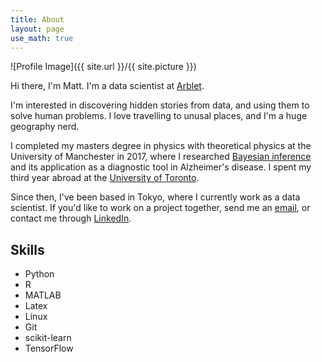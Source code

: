 ```yaml
---
title: About
layout: page
use_math: true
---
```

![Profile Image]({{ site.url }}/{{ site.picture }})

Hi there, I'm Matt. I'm a data scientist at [Arblet](https://www.arblet.com).
<!-- <a href="https://www.arblet.com/" style="text-decoration: none; font-weight:bold; color:rgb(0,0,0)"> Arblet Inc.</a>. -->
I'm interested in discovering hidden stories from data, and using them to solve 
human problems. I love travelling to unusal places, and I'm a huge geography nerd.

I completed my masters degree in physics with theoretical physics at the 
University of Manchester in 2017, where I researched [Bayesian inference](https://drive.google.com/file/d/1fV6HB7wGF7PJa3SLyz1GXGkPLRz3RPOJ/view?usp=sharing) and its 
application as a diagnostic tool in Alzheimer's disease. I spent my third year abroad at the 
[University of Toronto](https://www.physics.utoronto.ca/~nonlin/abstracts/MWest_479_report_2016_abstract.html). 

Since then, I've been based in Tokyo, where I currently work as a data scientist.
If you'd like to work on a project together, send me an [email](mailto:m.west2718@gmail.com),
or contact me through [LinkedIn](https://www.linkedin.com/in/mwestt/).

## Skills

<ul class="skill-list">
	<li>Python</li>
	<li>R</li>
	<li>MATLAB</li>
	<li>Latex</li>
	<li>Linux</li>
	<li>Git</li>
	<li>scikit-learn</li>
	<li>TensorFlow</li>
</ul>
<!-- 
<h2>Projects</h2>

<ul>
	<li><a href="https://github.com/">Lorem Lorem</a></li>
	<li><a href="https://github.com/">Ipsum Dolor</a></li>
	<li><a href="https://github.com/">Dolor Lorem</a></li>
</ul> -->
